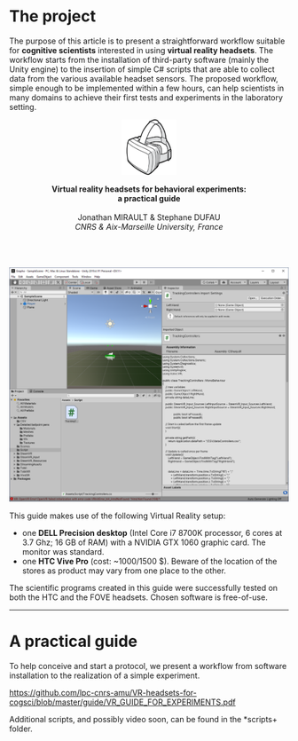 # The project

The purpose of this article is to present a straightforward workflow suitable for **cognitive scientists** interested in using **virtual reality headsets**.
The workflow starts from the installation of third-party software (mainly the Unity engine) to the insertion of simple C# scripts that are able to collect data from the various available headset sensors. 
The proposed workflow, simple enough to be implemented within a few hours, can help scientists in many domains to achieve their first tests and experiments in the laboratory setting.

<p align="center">
  <img width="100" height="100" src="https://github.com/lpc-cnrs-amu/VR-headsets-for-cogsci/raw/master/images/Headset_icon.png">
</p>
<p align="center">
  <b>Virtual reality headsets for behavioral experiments:<br>a practical guide</b>
  <br><br>
  Jonathan MIRAULT & Stephane DUFAU
  <br>
  <i>CNRS &amp; Aix-Marseille University, France</i>
  <br><br>
  <br><br>
</p>


![Unity and virtual reality headsets for cognitive science][GRAPHO_script_example]

This guide makes use of the following Virtual Reality setup:

- one **DELL Precision desktop** (Intel Core i7 8700K processor, 6 cores at 3.7 Ghz; 16 GB of RAM) with a NVIDIA GTX 1060 graphic card. The monitor was standard.
- one **HTC Vive Pro** (cost: ~1000/1500 $). Beware of the location of the stores as product may vary from one place to the other.

The scientific programs created in this guide were successfully tested on both the HTC and the FOVE headsets. Chosen software is free-of-use.


---

# A practical guide

To help conceive and start a protocol, we present a workflow from software installation to the realization of a simple experiment.

https://github.com/lpc-cnrs-amu/VR-headsets-for-cogsci/blob/master/guide/VR_GUIDE_FOR_EXPERIMENTS.pdf

Additional scripts, and possibly video soon, can be found in the *scripts+ folder.

[GRAPHO_script_example]: https://github.com/lpc-cnrs-amu/VR-headsets-for-cogsci/raw/master/images/GRAPHO_script_example.png "Unity and virtual reality headsets for cognitive science"

